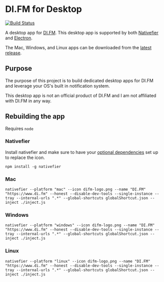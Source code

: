 # DI.FM for Desktop
[![Build Status](https://travis-ci.org/omouren/difm-desktop.svg?branch=master)](https://travis-ci.org/omouren/difm-desktop)

A desktop app for [DI.FM](https://www.di.fm/). This desktop app is supported by both [Nativefier](https://github.com/jiahaog/nativefier) and [Electron](https://github.com/electron/electron).

The Mac, Windows, and Linux apps can be downloaded from the [latest release](https://github.com/omouren/difm-desktop/releases).

## Purpose
The purpose of this project is to build dedicated desktop apps for DI.FM and leverage your OS's built in notification system.

This desktop app is not an official product of DI.FM and I am not affiliated with DI.FM in any way.

## Rebuilding the app
Requires `node`

### Nativefier
Install nativefier and make sure to have your [optional dependencies](https://github.com/jiahaog/nativefier#optional-dependencies) set up to replace the icon.
```
npm install -g nativefier
```

### Mac
```
nativefier --platform "mac" --icon difm-logo.png --name "DI.FM" "https://www.di.fm" --honest --disable-dev-tools --single-instance --tray --internal-urls ".*" --global-shortcuts globalShortcut.json --inject ./inject.js
```

### Windows
```
nativefier --platform "windows" --icon difm-logo.png --name "DI.FM" "https://www.di.fm" --honest --disable-dev-tools --single-instance --tray --internal-urls ".*" --global-shortcuts globalShortcut.json --inject ./inject.js
```

### Linux
```
nativefier --platform "linux" --icon difm-logo.png --name "DI.FM" "https://www.di.fm" --honest --disable-dev-tools --single-instance --tray --internal-urls ".*" --global-shortcuts globalShortcut.json --inject ./inject.js
```
